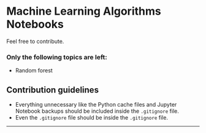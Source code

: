# Machine Learning Algorithms Notebooks
Feel free to contribute.
### Only the following topics are left:
- Random forest
## Contribution guidelines
- Everything unnecessary like the Python cache files and Jupyter Notebook backups should be included inside the ```.gitignore``` file.
- Even the ```.gitignore``` file should be inside the ```.gitignore``` file.
***
